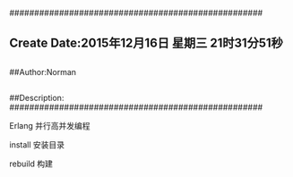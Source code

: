 ###################################################
## Create Date:2015年12月16日 星期三 21时31分51秒
##
##Author:Norman
##
##Description: 
###################################################

Erlang 并行高并发编程

install 安装目录

rebuild   构建  
